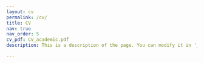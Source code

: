 ```yaml
---
layout: cv
permalink: /cv/
title: CV
nav: true
nav_order: 5
cv_pdf: CV_academic.pdf
description: This is a description of the page. You can modify it in '_pages/cv.md'. You can also change or remove the top pdf download button.

---
```

